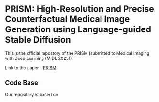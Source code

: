 # PRISM: High-Resolution and Precise Counterfactual Medical Image Generation using Language-guided Stable Diffusion
This is the official repostory of the PRISM (submitted to Medical Imaging with Deep Learning (MIDL 2025)).

Link to the paper - [PRISM](https://openreview.net/forum?id=UpJMAlZNuo)



## Code Base 
Our repository is based on 
